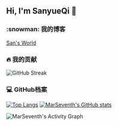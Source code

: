 ## Hi, I'm SanyueQi 👋
  <h3>:snowman: 我的博客</h3>
  <a href="https://sanyue.site" alt="我的博客">San's World</a>
  <h3>🔥 我的贡献</h3>

  <!-- GitHub Readme Streak Stats - https://github.com/DenverCoder1/github-readme-streak-stats -->
  <p>
    <img src="https://streak-stats.demolab.com?user=MarSeventh&theme=dark&border_radius=12&locale=zh_Hans&card_width=600" alt="GitHub Streak" /></a>
  </p>

  <h3>💻 GitHub档案</h3>

  <!-- https://github.com/anuraghazra/github-readme-stats -->

  [![Top Langs](https://github-readme-stats.vercel.app/api/top-langs/?username=MarSeventh&theme=dracula&locale=cn&count_private=true)](https://github.com/anuraghazra/github-readme-stats)
  [![MarSeventh's GitHub stats](https://github-readme-stats.vercel.app/api?username=MarSeventh&theme=dracula&locale=cn&count_private=true)](https://github.com/anuraghazra/github-readme-stats)
  <br/>

  
  <!-- https://github.com/ashutosh00710/github-readme-activity-graph -->

  <img alt="MarSeventh's Activity Graph" src="https://github-readme-activity-graph.vercel.app/graph/?username=MarSeventh&bg_color=1F222E&color=F8D866&line=F85D7F&point=FFFFFF&hide_border=true&locale=cn" />

